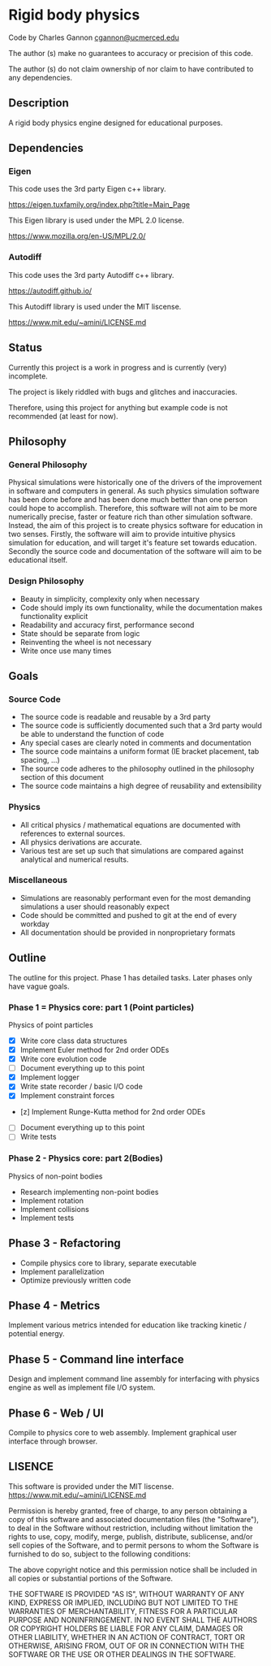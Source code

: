 # Rigid body physics
Code by Charles Gannon cgannon@ucmerced.edu

The author (s) make no guarantees to accuracy or precision of this code.

The author (s) do not claim ownership of nor claim to have contributed to any dependencies.

## Description
A rigid body physics engine designed for educational purposes.

## Dependencies

### Eigen

This code uses the 3rd party Eigen c++ library.

https://eigen.tuxfamily.org/index.php?title=Main_Page

This Eigen library is used under the MPL 2.0 license.

https://www.mozilla.org/en-US/MPL/2.0/

### Autodiff
This code uses the 3rd party Autodiff c++ library.

https://autodiff.github.io/

This Autodiff library is used under the MIT liscense.

https://www.mit.edu/~amini/LICENSE.md

## Status

Currently this project is a work in progress and is currently (very) incomplete.

The project is likely riddled with bugs and glitches and inaccuracies.

Therefore, using this project for anything but example code is not recommended (at least for now).

## Philosophy

### General Philosophy
Physical simulations were historically one of the drivers of the improvement in software and computers in general.
As such physics simulation software has been done before and has been done much better than one person could hope to accomplish.
Therefore, this software will not aim to be more numerically precise, faster or feature rich than other simulation software. 
Instead, the aim of this project is to create physics software for education in two senses. Firstly, the software
will aim to provide intuitive physics simulation for education, and will target it's feature set towards education. Secondly the source 
code and documentation of the software will aim to be educational itself.

### Design Philosophy
- Beauty in simplicity, complexity only when necessary
- Code should imply its own functionality, while the documentation makes functionality explicit
- Readability and accuracy first, performance second
- State should be separate from logic
- Reinventing the wheel is not necessary
- Write once use many times

## Goals

### Source Code
- The source code is readable and reusable by a 3rd party
- The source code is sufficiently documented such that a 3rd party would be able to understand the function of code
- Any special cases are clearly noted in comments and documentation
- The source code maintains a uniform format (IE bracket placement, tab spacing, ...)
- The source code adheres to the philosophy outlined in the philosophy section of this document
- The source code maintains a high degree of reusability and extensibility

### Physics
- All critical physics / mathematical equations are documented with references to external sources.
- All physics derivations are accurate.
- Various test are set up such that simulations are compared against analytical and numerical results.

### Miscellaneous
- Simulations are reasonably performant even for the most demanding simulations a user should reasonably expect
- Code should be committed and pushed to git at the end of every workday
- All documentation should be provided in nonproprietary formats

## Outline

The outline for this project. Phase 1 has detailed tasks. Later phases only have vague goals.

### Phase 1 = Physics core: part 1 (Point particles)
Physics of point particles
- [x] Write core class data structures
- [x] Implement Euler method for 2nd order ODEs
- [x] Write core evolution code
- [ ] Document everything up to this point
- [x] Implement logger
- [x] Write state recorder / basic I/O code
- [x] Implement constraint forces
- [z] Implement Runge-Kutta method for 2nd order ODEs
- [ ] Document everything up to this point
- [ ] Write tests

### Phase 2 - Physics core: part 2(Bodies)
Physics of non-point bodies
- Research implementing non-point bodies 
- Implement rotation
- Implement collisions
- Implement tests

## Phase 3 - Refactoring
- Compile physics core to library, separate executable
- Implement parallelization
- Optimize previously written code

## Phase 4 - Metrics
Implement various metrics intended for education like tracking kinetic / potential energy.

## Phase 5 - Command line interface
Design and implement command line assembly for interfacing with physics engine as well as 
implement file I/O system.

## Phase 6 - Web / UI
Compile to physics core to web assembly. Implement graphical user interface through browser.

## LISENCE

This software is provided under the MIT liscense.
https://www.mit.edu/~amini/LICENSE.md

Permission is hereby granted, free of charge, to any person obtaining a copy of this software and associated documentation files (the "Software"), to deal in the Software without restriction, including without limitation the rights to use, copy, modify, merge, publish, distribute, sublicense, and/or sell copies of the Software, and to permit persons to whom the Software is furnished to do so, subject to the following conditions:

The above copyright notice and this permission notice shall be included in all copies or substantial portions of the Software.

THE SOFTWARE IS PROVIDED "AS IS", WITHOUT WARRANTY OF ANY KIND, EXPRESS OR IMPLIED, INCLUDING BUT NOT LIMITED TO THE WARRANTIES OF MERCHANTABILITY, FITNESS FOR A PARTICULAR PURPOSE AND NONINFRINGEMENT. IN NO EVENT SHALL THE AUTHORS OR COPYRIGHT HOLDERS BE LIABLE FOR ANY CLAIM, DAMAGES OR OTHER LIABILITY, WHETHER IN AN ACTION OF CONTRACT, TORT OR OTHERWISE, ARISING FROM, OUT OF OR IN CONNECTION WITH THE SOFTWARE OR THE USE OR OTHER DEALINGS IN THE SOFTWARE.